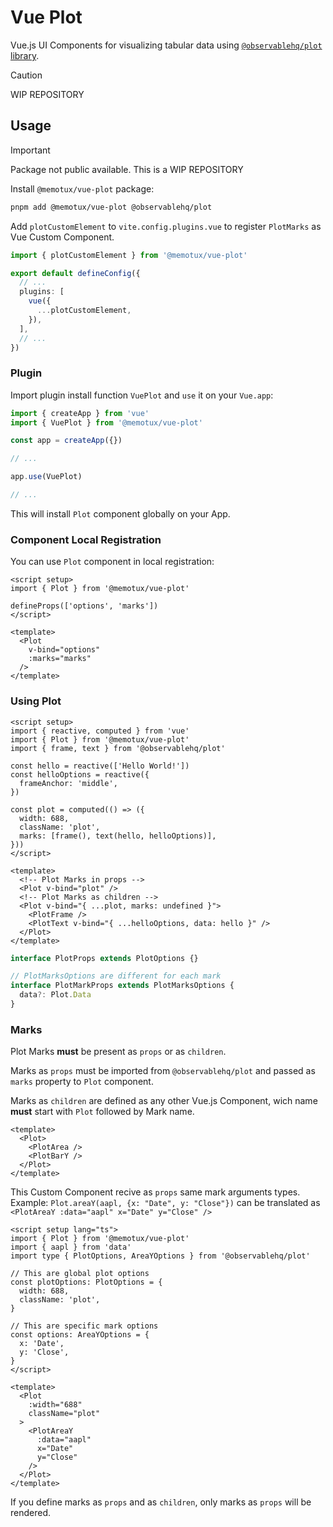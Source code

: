 # Vue Plot

Vue.js UI Components for visualizing tabular data using [`@observablehq/plot` library](https://github.com/observablehq/plot).

> [!CAUTION]
> WIP REPOSITORY

## Usage

> [!IMPORTANT]
> Package not public available. This is a WIP REPOSITORY

Install `@memotux/vue-plot` package:

```bash
pnpm add @memotux/vue-plot @observablehq/plot
```

Add `plotCustomElement` to `vite.config.plugins.vue` to register `PlotMarks` as Vue Custom Component.

```ts vite.config
import { plotCustomElement } from '@memotux/vue-plot'

export default defineConfig({
  // ...
  plugins: [
    vue({
      ...plotCustomElement,
    }),
  ],
  // ...
})
```

### Plugin

Import plugin install function `VuePlot` and `use` it on your `Vue.app`:

```ts
import { createApp } from 'vue'
import { VuePlot } from '@memotux/vue-plot'

const app = createApp({})

// ...

app.use(VuePlot)

// ...
```

This will install `Plot` component globally on your App.

### Component Local Registration

You can use `Plot` component in local registration:

```vue
<script setup>
import { Plot } from '@memotux/vue-plot'

defineProps(['options', 'marks'])
</script>

<template>
  <Plot
    v-bind="options"
    :marks="marks"
  />
</template>
```

### Using Plot

```vue
<script setup>
import { reactive, computed } from 'vue'
import { Plot } from '@memotux/vue-plot'
import { frame, text } from '@observablehq/plot'

const hello = reactive(['Hello World!'])
const helloOptions = reactive({
  frameAnchor: 'middle',
})

const plot = computed(() => ({
  width: 688,
  className: 'plot',
  marks: [frame(), text(hello, helloOptions)],
}))
</script>

<template>
  <!-- Plot Marks in props -->
  <Plot v-bind="plot" />
  <!-- Plot Marks as children -->
  <Plot v-bind="{ ...plot, marks: undefined }">
    <PlotFrame />
    <PlotText v-bind="{ ...helloOptions, data: hello }" />
  </Plot>
</template>
```

```ts
interface PlotProps extends PlotOptions {}

// PlotMarksOptions are different for each mark
interface PlotMarkProps extends PlotMarksOptions {
  data?: Plot.Data
}
```

### Marks

Plot Marks **must** be present as `props` or as `children`.

Marks as `props` must be imported from `@observablehq/plot` and passed as `marks` property to `Plot` component.

Marks as `children` are defined as any other Vue.js Component, wich name **must** start with `Plot` followed by Mark name.

```vue
<template>
  <Plot>
    <PlotArea />
    <PlotBarY />
  </Plot>
</template>
```

This Custom Component recive as `props` same mark arguments types. Example: `Plot.areaY(aapl, {x: "Date", y: "Close"})` can be translated as `<PlotAreaY :data="aapl" x="Date" y="Close" />`

```vue
<script setup lang="ts">
import { Plot } from '@memotux/vue-plot'
import { aapl } from 'data'
import type { PlotOptions, AreaYOptions } from '@observablehq/plot'

// This are global plot options
const plotOptions: PlotOptions = {
  width: 688,
  className: 'plot',
}

// This are specific mark options
const options: AreaYOptions = {
  x: 'Date',
  y: 'Close',
}
</script>

<template>
  <Plot
    :width="688"
    className="plot"
  >
    <PlotAreaY
      :data="aapl"
      x="Date"
      y="Close"
    />
  </Plot>
</template>
```

If you define marks as `props` and as `children`, only marks as `props` will be rendered.
